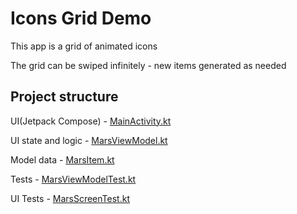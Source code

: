 # Icons Grid Demo

This app is a grid of animated icons

The grid can be swiped infinitely - new items generated as needed

## Project structure

UI(Jetpack Compose) - [MainActivity.kt](app/src/main/java/com/programisha/marsphotos/MainActivity.kt)

UI state and logic - [MarsViewModel.kt](app/src/main/java/com/programisha/marsphotos/MarsViewModel.kt)

Model data - [MarsItem.kt](app/src/main/java/com/programisha/marsphotos/MarsItem.kt)

Tests - [MarsViewModelTest.kt](app/src/test/java/com/programisha/marsphotos/MarsViewModelTest.kt)

UI Tests - [MarsScreenTest.kt](app/src/androidTest/java/com/programisha/marsphotos/MarsScreenTest.kt)
